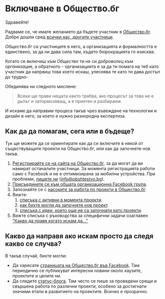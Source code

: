 # Включване в Общество.бг

Здравейте!

Радваме се, че имате желанието да бъдете участник в [Общество.бг](https://www.obshtestvo.bg). Добре дошли сред [всички нас, другите участници](https://www.facebook.com/groups/obshtestvo/members/).

*Общество.бг* са участниците в него, а организацията и формалността е единствено, за да ни дава сила там, където бюрокрацията го изисква.

Когато се включиш към *Общество* ти не си *доброволец към организация*, а обратното - организацията е за да ти помага на теб като участник да напрвиш това което искаш, улеснява те като ти дава достъп до трудно-

Обединява ни следното мислене:

> Всеки ще прави нещата както трябва, ако процесът за това не е дълъг и затормозяващ, а е приятен и разбираем.

И искаме да направим процеса такъв чрез въвеждане на технологии и дизайн в него, за което е нужно разнородна експертиза.

## Как да да помагам, сега или в бъдеще?

Тук ще можете да се ориентирате как да се включите в някой от
съществуващите проекти на Общество.бг, или как да започнете нов такъв.

1.  [Регистрирайте се на сайта на Общество.бг](https://www.obshtestvo.bg/join), за да могат да ви намират останалите участници. За момента регистрацията работи само с Facebook и не е оптимизирана за мобилни устройства. При проблеми, [пишете ни](mailto:info@obshtestvo.bg) (info@obshtestvo.bg).
2.  [Присъединете се към общата организационна Facebook група](https://www.facebook.com/groups/obshtestvo).
3.  Запознайте се с [насоките за работа по проекти в Общество.бг](rules.md).
4.  Вижте:
    1. [списъка с активни в момента проекти](projects#readme).
    1. [как бихте могли да започнете нов проект](https://github.com/obshtestvo/guides/issues/2).
    1. [списъка с идеи, които още не са започнати като проекти](https://github.com/obshtestvo/guides/issues/3).
5. Вижте списъка с ръководства за специфични задачи озаглавен ["Какво да правя когато искам да..."](checklists.md#readme)

## Какво да направя ако искам просто да следя какво се случва?

В такъв случай, бихте могли:

-   Да харесате [страницата на Общество.бг във Facebook](https://www.facebook.com/obshtestvo.bg).
    Там периодично се публикуват интересни новини около каузите, проектите и целите ни.
-   Да следите [статус-блогa](https://status.obshtestvo.bg). Там често се 
    пише за проведени срещи и свършена работа по различни проекти, особено за
    достигнати значими етапи в развитието на проектите. Всичко е прозрачно.
